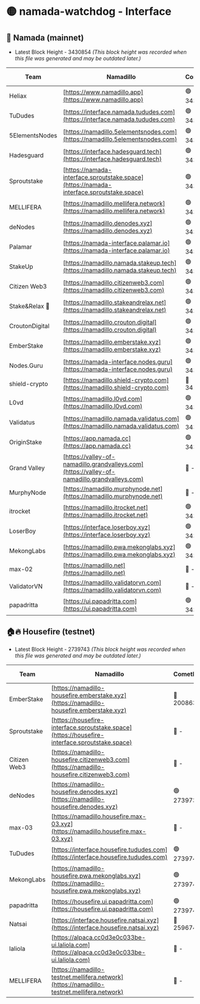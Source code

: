 # 🟡 namada-watchdog - Interface

## 🚀 Namada (mainnet)
- Latest Block Height - 3430854 *(This block height was recorded when this file was generated and may be outdated later.)*

| Team | Namadillo | CometBFT | Indexer | MASP Indexer |
|-|-|-|-|-|
| Heliax | [https://www.namadillo.app](https://www.namadillo.app) | 🟢 3430813 | 🟢 3430813 | 🟢 3430813 |
| TuDudes | [https://interface.namada.tududes.com](https://interface.namada.tududes.com) | 🟢 3430814 | 🟢 3430813 | 🟢 3430813 |
| 5ElementsNodes | [https://namadillo.5elementsnodes.com](https://namadillo.5elementsnodes.com) | 🟢 3430814 | 🟢 3430814 | 🟢 3430814 |
| Hadesguard | [https://interface.hadesguard.tech](https://interface.hadesguard.tech) | 🟢 3430815 | 🟢 3430815 | 🟢 3430815 |
| Sproutstake | [https://namada-interface.sproutstake.space](https://namada-interface.sproutstake.space) | 🟢 3430815 | 🟢 3430815 | 🟢 3430815 |
| MELLIFERA | [https://namadillo.mellifera.network](https://namadillo.mellifera.network) | 🟢 3430816 | 🟢 3430816 | 🟢 3430816 |
| deNodes | [https://namadillo.denodes.xyz](https://namadillo.denodes.xyz) | 🟢 3430817 | 🟢 3430817 | 🟢 3430816 |
| Palamar | [https://namada-interface.palamar.io](https://namada-interface.palamar.io) | 🟢 3430817 | 🟢 3430817 | 🟢 3430817 |
| StakeUp | [https://namadillo.namada.stakeup.tech](https://namadillo.namada.stakeup.tech) | 🟢 3430818 | 🟢 3430818 | 🟢 3430818 |
| Citizen Web3 | [https://namadillo.citizenweb3.com](https://namadillo.citizenweb3.com) | 🟢 3430819 | 🟢 3430819 | 🟢 3430818 |
| Stake&Relax 🦥 | [https://namadillo.stakeandrelax.net](https://namadillo.stakeandrelax.net) | 🟢 3430820 | 🟢 3430820 | 🟢 3430820 |
| CroutonDigital | [https://namadillo.crouton.digital](https://namadillo.crouton.digital) | 🟢 3430820 | 🟢 3430820 | 🟢 3430820 |
| EmberStake | [https://namadillo.emberstake.xyz](https://namadillo.emberstake.xyz) | 🟢 3430821 | 🟢 3430821 | 🟢 3430821 |
| Nodes.Guru | [https://namada-interface.nodes.guru](https://namada-interface.nodes.guru) | 🟢 3430822 | 🟢 3430822 | 🟢 3430822 |
| shield-crypto | [https://namadillo.shield-crypto.com](https://namadillo.shield-crypto.com) | 🔴 3411830 | 🔴 - | 🔴 - |
| L0vd | [https://namadillo.l0vd.com](https://namadillo.l0vd.com) | 🟢 3430827 | 🟢 3430827 | 🟢 3430827 |
| Validatus | [https://namadillo.namada.validatus.com](https://namadillo.namada.validatus.com) | 🟢 3430828 | 🟢 3430828 | 🟢 3430828 |
| OriginStake | [https://app.namada.cc](https://app.namada.cc) | 🟢 3430829 | 🟢 3430829 | 🟢 3430829 |
| Grand Valley | [https://valley-of-namadillo.grandvalleys.com](https://valley-of-namadillo.grandvalleys.com) | 🔴 - | 🔴 - | 🔴 - |
| MurphyNode | [https://namadillo.murphynode.net](https://namadillo.murphynode.net) | 🔴 - | 🔴 - | 🔴 - |
| itrocket | [https://namadillo.itrocket.net](https://namadillo.itrocket.net) | 🟢 3430847 | 🟢 3430847 | 🟢 3430847 |
| LoserBoy | [https://interface.loserboy.xyz](https://interface.loserboy.xyz) | 🟢 3430848 | 🟢 3430848 | 🟢 3430848 |
| MekongLabs | [https://namadillo.pwa.mekonglabs.xyz](https://namadillo.pwa.mekonglabs.xyz) | 🟢 3430849 | 🟢 3430849 | 🟢 3430849 |
| max-02 | [https://namadillo.net](https://namadillo.net) | 🔴 - | 🔴 - | 🔴 - |
| ValidatorVN | [https://namadillo.validatorvn.com](https://namadillo.validatorvn.com) | 🔴 - | 🔴 - | 🔴 - |
| papadritta | [https://ui.papadritta.com](https://ui.papadritta.com) | 🟢 3430854 | 🟢 3430853 | 🔴 - |

## 🏠🔥 Housefire (testnet)
- Latest Block Height - 2739743 *(This block height was recorded when this file was generated and may be outdated later.)*

| Team | Namadillo | CometBFT | Indexer | MASP Indexer |
|-|-|-|-|-|
| EmberStake | [https://namadillo-housefire.emberstake.xyz](https://namadillo-housefire.emberstake.xyz) | 🔴 2008636 | 🔴 - | 🔴 - |
| Sproutstake | [https://housefire-interface.sproutstake.space](https://housefire-interface.sproutstake.space) | 🔴 - | 🔴 - | 🔴 - |
| Citizen Web3 | [https://namadillo-housefire.citizenweb3.com](https://namadillo-housefire.citizenweb3.com) | 🔴 - | 🔴 - | 🔴 - |
| deNodes | [https://namadillo-housefire.denodes.xyz](https://namadillo-housefire.denodes.xyz) | 🟢 2739734 | 🟢 2739734 | 🟢 2739734 |
| max-03 | [https://namadillo.housefire.max-03.xyz](https://namadillo.housefire.max-03.xyz) | 🔴 - | 🔴 - | 🔴 - |
| TuDudes | [https://interface.housefire.tududes.com](https://interface.housefire.tududes.com) | 🟢 2739743 | 🟢 2739743 | 🟢 2739743 |
| MekongLabs | [https://namadillo-housefire.pwa.mekonglabs.xyz](https://namadillo-housefire.pwa.mekonglabs.xyz) | 🟢 2739743 | 🟢 2739743 | 🟢 2739743 |
| papadritta | [https://housefire.ui.papadritta.com](https://housefire.ui.papadritta.com) | 🟢 2739743 | 🟢 2739743 | 🟢 2739743 |
| Natsai | [https://interface.housefire.natsai.xyz](https://interface.housefire.natsai.xyz) | 🔴 2596741 | 🔴 2596741 | 🔴 2596741 |
| laliola | [https://alpaca.cc0d3e0c033be-ui.laliola.com](https://alpaca.cc0d3e0c033be-ui.laliola.com) | 🔴 - | 🔴 - | 🔴 - |
| MELLIFERA | [https://namadillo-testnet.mellifera.network](https://namadillo-testnet.mellifera.network) | 🔴 - | 🟢 2739747 | 🔴 2607259 |

